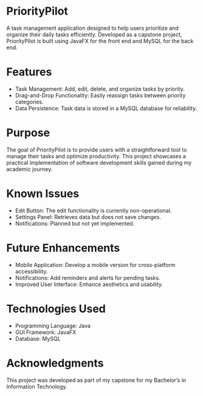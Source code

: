 # PriorityPilot
A task management application designed to help users prioritize and organize their daily tasks efficiently. Developed as a capstone project, PriorityPilot is built using JavaFX for the front end and MySQL for the back end.

# Features
- Task Management: Add, edit, delete, and organize tasks by priority.
- Drag-and-Drop Functionality: Easily reassign tasks between priority categories.
- Data Persistence: Task data is stored in a MySQL database for reliability.

# Purpose
The goal of PriorityPilot is to provide users with a straightforward tool to manage their tasks and optimize productivity. This project showcases a practical implementation of software development skills gained during my academic journey.

# Known Issues
- Edit Button: The edit functionality is currently non-operational.
- Settings Panel: Retrieves data but does not save changes.
- Notifications: Planned but not yet implemented.

# Future Enhancements
- Mobile Application: Develop a mobile version for cross-platform accessibility.
- Notifications: Add reminders and alerts for pending tasks.
- Improved User Interface: Enhance aesthetics and usability.

# Technologies Used
- Programming Language: Java
- GUI Framework: JavaFX
- Database: MySQL

# Acknowledgments
This project was developed as part of my capstone for my Bachelor’s in Information Technology.
